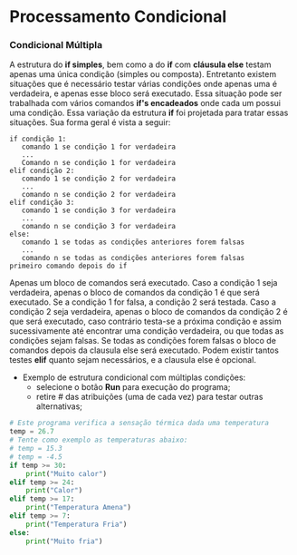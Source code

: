 # Processamento Condicional

### Condicional Múltipla

A estrutura do **if simples**, bem como a do **if** com **cláusula else** testam apenas uma única condição (simples ou composta). Entretanto existem situações que é necessário testar várias condições onde
apenas uma é verdadeira, e apenas esse bloco será executado. Essa situação pode ser trabalhada com vários comandos **if's encadeados** onde cada um possui uma condição. Essa variação da estrutura **if** foi projetada para tratar essas situações. 
Sua forma geral é vista a seguir:
```
if condição 1:
   comando 1 se condição 1 for verdadeira
   ...
   Comando n se condição 1 for verdadeira 
elif condição 2:
   comando 1 se condição 2 for verdadeira 
   ...
   comando n se condição 2 for verdadeira 
elif condição 3:
   comando 1 se condição 3 for verdadeira 
   ...
   comando n se condição 3 for verdadeira 
else:
   comando 1 se todas as condições anteriores forem falsas
   ...
   comando n se todas as condições anteriores forem falsas 
primeiro comando depois do if
```
Apenas um bloco de comandos será executado. Caso a condição 1 seja verdadeira, apenas o bloco de comandos da condição 1 é que será executado. Se a condição 1 for falsa, a condição 2 será testada. Caso a condição 2 seja verdadeira, apenas o bloco de comandos da condição 2 é que será executado, caso contrário testa-se a próxima condição e assim sucessivamente até encontrar uma condição verdadeira, ou que todas as condições sejam falsas. Se todas as condições forem falsas o bloco de comandos depois da clausula else será executado. Podem existir tantos testes **elif** quanto sejam necessários, e a clausula else é opcional. 

+ Exemplo de estrutura condicional com múltiplas condições: 
    + selecione o botão **Run** para execução do programa;
    + retire # das atribuições (uma de cada vez) para testar outras alternativas;
     
``` python runnable
# Este programa verifica a sensação térmica dada uma temperatura
temp = 26.7
# Tente como exemplo as temperaturas abaixo:
# temp = 15.3
# temp = -4.5
if temp >= 30:
    print("Muito calor")
elif temp >= 24:
    print("Calor")
elif temp >= 17:
    print("Temperatura Amena")
elif temp >= 7:
    print("Temperatura Fria")
else:
    print("Muito fria")
```
